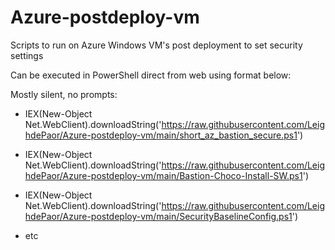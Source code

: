 # Azure-postdeploy-vm
Scripts to run on Azure Windows VM's post deployment to set security settings

Can be executed in PowerShell direct from web using format below:

Mostly silent, no prompts:
* IEX(New-Object Net.WebClient).downloadString('https://raw.githubusercontent.com/LeighdePaor/Azure-postdeploy-vm/main/short_az_bastion_secure.ps1')

* IEX(New-Object Net.WebClient).downloadString('https://raw.githubusercontent.com/LeighdePaor/Azure-postdeploy-vm/main/Bastion-Choco-Install-SW.ps1')

* IEX(New-Object Net.WebClient).downloadString('https://raw.githubusercontent.com/LeighdePaor/Azure-postdeploy-vm/main/SecurityBaselineConfig.ps1')

* etc
